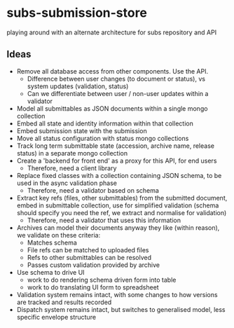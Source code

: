 # subs-submission-store
playing around with an alternate architecture for subs repository and API

## Ideas
* Remove all database access from other components. Use the API.
  * Difference between user changes (to document or status), vs system updates (validation, status)
  * Can we differentiate between user / non-user updates within a validator
* Model all submittables as JSON documents within a single mongo collection
* Embed all state and identity information within that collection
* Embed submission state with the submission
* Move all status configuration with status mongo collections
* Track long term submittable state (accession, archive name, release status) in a separate mongo collection
* Create a 'backend for front end' as a proxy for this API, for end users
  * Therefore, need a client library
* Replace fixed classes with a collection containing JSON schema, to be used in the async validation phase
  * Therefore, need a validator based on schema
* Extract key refs (files, other submittables) from the submitted document, embed in submittable collection, use for simplified validation (schema should specify you need the ref, we extract and normalise for validation)
  * Therefore, need a validator that uses this information
* Archives can model their documents anyway they like (within reason), we validate on these criteria:
  * Matches schema
  * File refs can be matched to uploaded files
  * Refs to other submittables can be resolved
  * Passes custom validation provided by archive
* Use schema to drive UI
  * work to do rendering schema driven form into table
  * work to do translating UI form to spreadsheet
* Validation system remains intact, with some changes to how versions are tracked and results recorded
* Dispatch system remains intact, but switches to generalised model, less specific envelope structure
  
  



 
 

